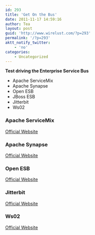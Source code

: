 ```yaml
---
id: 293
title: 'Get On the Bus'
date: 2011-11-17 14:59:16
author: Tea
layout: post
guid: 'http://www.wirelust.com/?p=293'
permalink: '/?p=293'
aktt_notify_twitter:
    - 'no'
categories:
    - Uncategorized
---
```


**Test driving the Enterprise Service Bus**

- Apache ServiceMix
- Apache Synapse
- Open ESB
- JBoss ESB
- Jitterbit
- Ws02

### Apache ServiceMix

[Official Website](http://servicemix.apache.org)

### Apache Synapse

[Official Website](http://synapse.apache.org/)

### Open ESB

[Official Website](https://open-esb.dev.java.net/)

### Jitterbit

[Official Website](http://www.jitterbit.com/)

### Ws02

[Official Website](http://wso2.com)